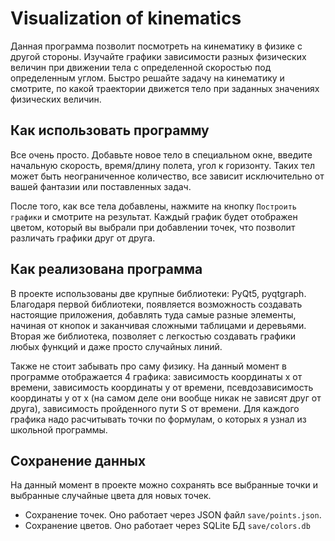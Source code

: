 # Visualization of kinematics

Данная программа позволит посмотреть на кинематику в физике с другой стороны. Изучайте графики зависимости разных физических величин при движении тела с определенной скоростью под определенным углом. Быстро решайте задачу на кинематику и смотрите, по какой траектории движется тело при заданных значениях физических величин.

## Как использовать программу

Все очень просто. Добавьте новое тело в специальном окне, введите начальную скорость, время/длину полета, угол к горизонту. Таких тел может быть неограниченное количество, все зависит исключительно от вашей фантазии или поставленных задач.

После того, как все тела добавлены, нажмите на кнопку `Построить графики` и смотрите на результат. Каждый график будет отображен цветом, который вы выбрали при добавлении точек, что позволит различать графики друг от друга.

## Как реализована программа

В проекте использованы две крупные библиотеки: PyQt5, pyqtgraph. Благодаря первой библиотеки, появляется возможность создавать настоящие приложения, добавлять туда самые разные элементы, начиная от кнопок и заканчивая сложными таблицами и деревьями. Вторая же библиотека, позволяет с легкостью создавать графики любых функций и даже просто случайных линий.

Также не стоит забывать про саму физику. На данный момент в программе отображается 4 графика: зависимость координаты x от времени, зависимость координаты y от времени, псевдозависимость координаты y от x (на самом деле они вообще никак не зависят друг от друга), зависимость пройденного пути S от времени. Для каждого графика надо расчитывать точки по формулам, о которых я узнал из школьной программы.

## Сохранение данных

На данный момент в проекте можно сохранять все выбранные точки и выбранные случайные цвета для новых точек.

+ Сохранение точек. Оно работает через JSON файл `save/points.json`.
+ Сохранение цветов. Оно работает через SQLite БД `save/colors.db`
